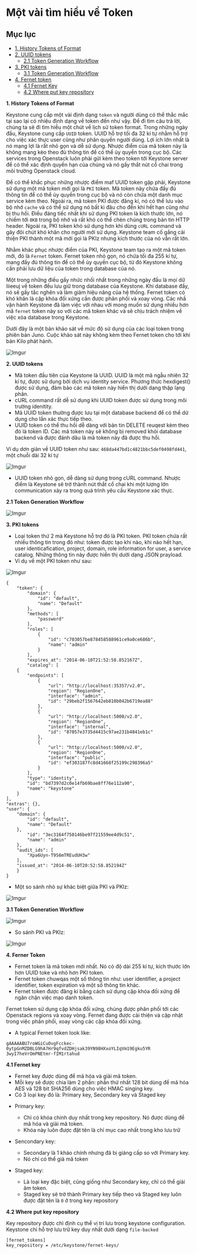 # Một vài tìm hiểu về Token


## Mục lục

* [1. History Tokens of Format](#1)
* [2. UUID tokens](#2)
    * [2.1 Token Generation Workflow](#2.1)
* [3. PKI tokens](#3)
    * [3.1 Token Generation Workflow](#3.1)
* [4. Fernet token](#4)
    * [4.1 Fernet Key](#4.1)
    * [4.2 Where put key repository](#4.2)

<a name="1"></a>

**1. History Tokens of Format**

Keystone cung cấp một vài định dạng `token` và người dùng có thể thắc mắc tại sao lại có nhiệu định dạng về token đến như vậy. Để đi tìm câu trả lời, chúng ta sẽ đi tìm hiểu một chút về lịch sử token format. Trong những ngày đầu, Keystone cung cấp `UUID` token. UUID hỗ trợ tối đa 32 kí tự nhằm hỗ trợ cho việc xác thực user cũng như phân quyền người dùng. Lợi ích lớn nhất là nó mạng lợi là rất nhỏ gọn và dễ sử dụng. Nhược điểm của mã token này là không mang kèo theo đủ thông tin để có thể ủy quyền trong cục bộ. Các services trong Openstack luôn phải gửi kèm theo token tới Keystone server để có thể xác định quyền hạn của chúng và nó gấy thắt nút cổ chai trong môi trường Openstack cloud.

Để có thể khắc phục những nhược điểm maf UUID token gặp phải, Keystone sử dụng một mã token mới gọi là `PKI` token. Mã token này chứa đầy đủ thông tin để có thể ủy quyền trong cục bộ và nó còn chứa một danh mục service kèm theo. Ngoài ra, mã token PKI được đăng kí, nó có thể lưu vào bộ nhớ `cache` và có thể sử dụng nó bất kì đâu cho đến khi hết hạn cũng như bị thu hồi. Điều đáng tiếc nhất khi sử dụng PKI token là kích thước lớn, nó chiếm tới `8KB` trong bộ nhớ và rất khó có thể chèn chúng trong bản tin HTTP header. Ngoài ra, PKI token khó sử dụng hơn khi dùng `cURL` command và gây đôi chút khó khăn cho người mới sử dụng. Keystone team cố gắng cải thiện PKI thành một mã mới gọi là PKIz nhưng kích thước của nó vẫn rất lớn.

Nhằm khác phục nhược điểm của PKI, Keystone team tạo ra một mã token mới, đó là `Fernet` token. Fernet token nhỏ gọn, nó chứa tối đa 255 kí tự, mang đầy đủ thông tin để có thể ủy quyền cục bộ, từ đó Keystone không cần phải lưu dữ liệu của token trong database của nó. 

Một trong những điều gấy nhức nhối nhất trong những ngày đầu là mọi dữ liieeuj về token đều lưu giữ trong database của Keystone. Khi database đầy, nó sẽ gấy tắc nghẽn và làm giảm hiệu năng của hệ thống. Fernet token có khó khăn là cặp khóa đối xứng cần được phân phối và xoay vòng. Các nhầ vận hành Keystone đã làm việc với nhau với mong muốn sử dụng nhiều hơn mã `fernet` token này so với các mã token khác và sẽ chịu trách nhiệm về việc xóa database trong Keystone.


Dưới đây là một bản khảo sát về mức độ sử dụng của các loại token trong phiên bản Juno. Cuộc khảo sát này không kèm theo Fernet token cho tới khi bản Kilo phát hành.

![Imgur](https://i.imgur.com/zaGIipF.png)




<a name="2"></a>

**2. UUID tokens**

* Mã token đầu tiên của Keystone là UUID. UUID là một mã ngẫu nhiên 32 kí tự, được sử dụng bởi dịch vụ identity service. Phương thức hexdigest() được sử dụng, đảm bảo các mã token này hiển thị dưới dạng thập lạng phân. 
* cURL command rất dễ sử dụng khi UUID token được sử dụng trong môi trường idenitity.
* Mã UUID token thường được lưu tại một database backend để có thể dử dụng cho lần xác thực tiếp theo.
* UUID token có thể thu hồi dễ dàng với bản tin DELETE reuqest kèm theo đó là token ID. Các mã token này sẽ không bị removed khỏi database backend và được đánh dâu là mã token này đã được thu hồi.

Ví dụ dơn giản về UUID token như sau: `468da447bd1c4821bbc5def0498fd441`, một chuỗi dài 32 kí tự

![Imgur](https://i.imgur.com/rySD53n.png)

- UUID token nhỏ gọn, dễ dàng sử dụng trong cURL command. Nhược điểm là Keystone sẽ trở thành nút thắt cổ chai khi một lượng lớn communication xảy ra trong quá trình yêu cầu Keystone xác thực.


<a name="3"></a>

<a name="2.1"></a>

**2.1 Token Generation Workflow**

![Imgur](https://i.imgur.com/zxGaHMX.png)


**3. PKI tokens**

- Loại token thứ 2 mà Keystone hỗ trợ đó là PKI token. PKI token chứa rất nhiều thông tin trong đó như: token được tạo khi nào, khi nào hết hạn, user identicafication, project, domain, role information for user, a service catalog. Những thông tin này được hiển thị dưới dạng JSON prayload.
- Ví dụ về một PKI token như sau:

![Imgur](https://i.imgur.com/ZOAC2Du.png)

```
{
    "token": {
        "domain": {
            "id": "default",
            "name": "Default"
        },
        "methods": [
            "password"
        ],
        "roles": [
            {
                "id": "c703057be878458588961ce9a0ce686b",
                "name": "admin"
            }
        ],
        "expires_at": "2014-06-10T21:52:58.852167Z",
        "catalog": [
    {
        "endpoints": [
            {
                "url": "http://localhost:35357/v2.0",
                "region": "RegionOne",
                "interface": "admin",
                "id": "29beb2f1567642eb810b042b6719ea88"
            },
            {
                "url": "http://localhost:5000/v2.0",
                "region": "RegionOne",
                "interface": "internal",
                "id": "87057e3735d4415c97ae231b4841eb1c"
            },
            {
                "url": "http://localhost:5000/v2.0",
                "region": "RegionOne",
                "interface": "public",
                "id": "ef303187fc8d41668f25199c298396a5"
            }
        ],
        "type": "identity",
        "id": "bd7397d2c0e14fb69bae8ff76e112a90",
        "name": "keystone"
    }
],
"extras": {},
"user": {
    "domain": {
        "id": "default",
        "name": "Default"
    },
        "id": "3ec3164f750146be97f21559ee4d9c51",
        "name": "admin"
    },
    "audit_ids": [
        "Xpa6Uyn-T9S6mTREudUH3w"
    ],
    "issued_at": "2014-06-10T20:52:58.852194Z"
    }
}
```

- Một so sánh nhỏ sự khác biệt giữa PKI và PKIz:

![Imgur](https://i.imgur.com/voI5ZbZ.png)


<a name="3.1"></a>


**3.1 Token Generation Workflow**

![Imgur](https://i.imgur.com/puM05pC.png)


- So sánh PKI và PKIz:

![Imgur](https://i.imgur.com/RPLfT4m.png)


<a name="4"></a>

**4. Ferner Token**

- Fernet token là mã token mới nhất. Nó có độ dài 255 kí tự, kích thước lớn hơn UUID toke và nhỏ hơn PKI token.
- Fernet token chuwqas một số thông tin như: user identifier, a project identifier, token expiration và một số thông tin khác.
- Fernet token được đăng kí bằng cách sử dụng cặp khóa đối xứng để ngăn chặn việc mạo danh token.

Fernet token sử dụng cặp khóa đối xứng, chúng được phân phối tới các Openstack regions và xoay vòng. Fernet đang được cải thiện và cập nhật trong việc phân phối, xoay vòng các cặp khóa đối xứng.

- A typical Fernet token look like:

```
gAAAAABU7roWGiCuOvgFcckec-0ytpGnMZDBLG9hA7Hr9qfvdZDHjsak39YN98HXxoYLIqVm19Egku5YR
3wyI7heVrOmPNEtmr-fIM1rtahud
```

<a name="4.1"></a>

**4.1 Fernet key**

- Fernet key được dùng để mã hóa và giải mã token.
- Mỗi key sẽ được chia làm 2 phần: phần thứ nhất 128 bit dùng để mã hóa AES và 128 bit SHA256 dùng cho việc HMAC singing key.
- Có 3 loại key đó là: Primary key, Secondary key và Staged key

* Primary key:

    * Chỉ có khóa chính duy nhất trong key repository. Nó được dùng để mã hóa và giải mã token. 
    * Khóa này luôn được đặt tên là chỉ mục cao nhất trong kho lưu trữ

* Sencondary key:

    * Secondary là 1 kháo chính nhưng đã bị giáng cấp so với Primary key.
    * Nó chỉ có thể giả mã token

* Staged key:

    * Là loại key đặc biệt, cũng giống như Secondary key, chỉ có thể giải ãm token.
    * Staged key sẽ trờ thành Primary key tiếp theo và Staged key luôn được đặt tên là `0` ở trong key repository


<a name="4.2"></a>

**4.2 Where put key repository**

Key repository được chỉ định cụ thể vị trí lưu trong keystone configuration. Keystone chỉ hỗ trợ lưu trữ key duy nhất dưới dạng `file-backed`

```
[fernet_tokens]
key_repository = /etc/keystone/fernet-keys/
```

